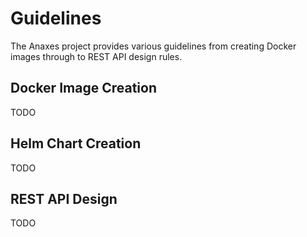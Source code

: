 # Guidelines

The Anaxes project provides various guidelines from creating Docker images through to REST API design rules.

## Docker Image Creation

TODO

## Helm Chart Creation

TODO

## REST API Design

TODO